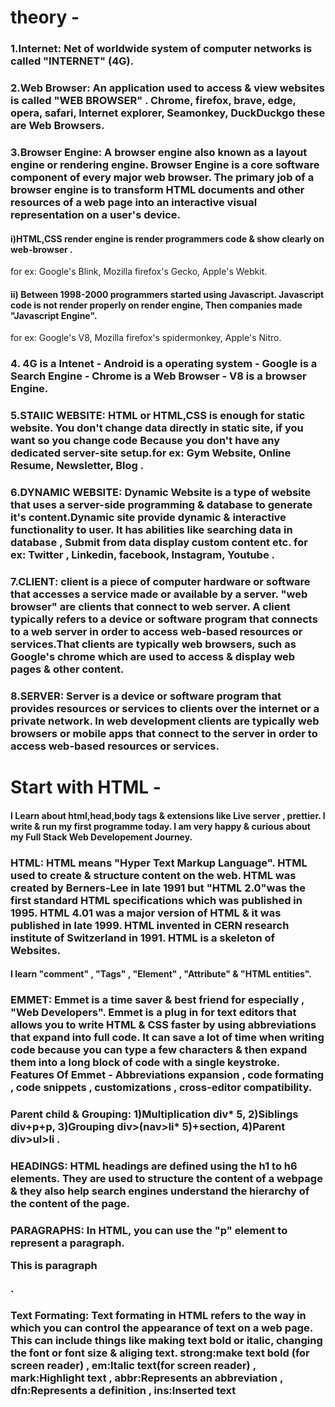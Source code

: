 # theory -
### 1.Internet: Net of worldwide system of computer networks is called "INTERNET" (4G).
 
### 2.Web Browser: An application used to access & view websites is called "WEB BROWSER" . Chrome, firefox, brave, edge, opera, safari, Internet explorer, Seamonkey, DuckDuckgo these are Web Browsers. 
 
### 3.Browser Engine: A browser engine also known as a layout engine or rendering engine. Browser Engine is a core software component of every major web browser. The primary job of a browser engine is to transform HTML documents and other resources of a web page into an interactive visual representation on a user's device.
#### i)HTML,CSS render engine is render programmers code & show clearly on web-browser .
for ex: Google's Blink, Mozilla firefox's Gecko, Apple's Webkit.
#### ii) Between 1998-2000 programmers started using Javascript. Javascript code is not render properly on render engine, Then companies made "Javascript Engine".
 for ex: Google's V8, Mozilla firefox's spidermonkey, Apple's Nitro.
 
 ### 4.  4G is a Intenet - Android is a operating system - Google is a Search Engine - Chrome is a Web Browser - V8 is a browser Engine.
     
### 5.STAIIC WEBSITE: HTML or HTML,CSS is enough for static website. You don't change data directly in static site, if you want so you change code Because you don't have any dedicated server-site setup.for ex: Gym Website, Online Resume, Newsletter, Blog .
 
### 6.DYNAMIC WEBSITE: Dynamic Website is a type of website that uses a server-side programming & database to generate it's content.Dynamic site provide dynamic & interactive functionality to user. It has abilities like searching data in database , Submit from data display custom content etc. for ex: Twitter , Linkedin, facebook, Instagram, Youtube .
 
### 7.CLIENT: client is a piece of computer hardware or software that accesses a service made or available by a server. "web browser" are clients that connect to web server. A client typically refers to a device or software program that connects to a web server in order to access web-based resources or services.That clients are typically web browsers, such as Google's chrome which are used to access & display web pages & other content.
 
### 8.SERVER: Server is a device or software program that provides resources or services to clients over the internet or a private network. In web development clients are typically web browsers or mobile apps that connect to the server in order to access web-based resources or services.

# Start with HTML - 
#### I Learn about html,head,body tags & extensions like Live server , prettier. I write & run my first programme today. I am very happy & curious about my Full Stack Web Developement Journey.
 
 ### HTML: HTML means "Hyper Text Markup Language". HTML used to create & structure content on the web. HTML was created by Berners-Lee in late 1991 but "HTML 2.0"was the first standard HTML specifications which was published in 1995. HTML 4.01 was a major version of HTML & it was published in late 1999. HTML invented in CERN research institute of Switzerland in 1991. HTML is a skeleton of Websites.      
 #### I learn "comment" , "Tags" , "Element" , "Attribute" & "HTML entities".
 
 ### EMMET: Emmet is a time saver & best friend for especially , "Web Developers". Emmet is a plug in for text editors that allows you to write HTML & CSS faster by using abbreviations that expand into full code. It can save a lot of time when writing code because you can type a few characters & then expand them into a long block of code with a single keystroke. Features Of Emmet - Abbreviations expansion , code formating , code snippets , customizations , cross-editor compatibility. 
 
 ### Parent child & Grouping: 1)Multiplication div* 5, 2)Siblings div+p+p, 3)Grouping div>(nav>li* 5)+section, 4)Parent div>ul>li .   
 
 ### HEADINGS: HTML headings are defined using the h1 to h6 elements. They are used to structure the content of a webpage & they also help search engines understand the hierarchy of the content of the page.
 ### PARAGRAPHS: In HTML, you can use the "p" element to represent a paragraph.<p> This is paragraph </p> .
 
 ### Text Formating: Text formating in HTML refers to the way in which you can control the appearance of text on a web page. This can include things like making text bold or italic, changing the font or font size & aliging text. strong:make text bold (for screen reader) , em:Italic text(for screen reader) , mark:Highlight text , abbr:Represents an abbreviation , dfn:Represents a definition , ins:Inserted text 
